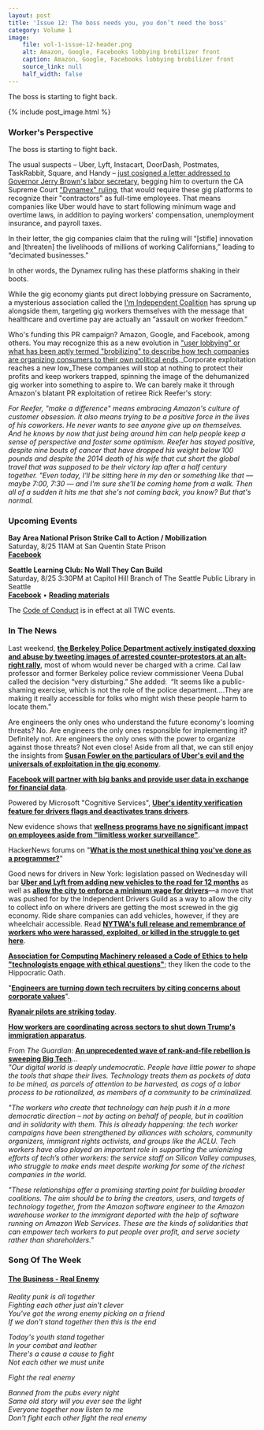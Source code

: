 ```yaml
---
layout: post
title: 'Issue 12: The boss needs you, you don’t need the boss'
category: Volume 1
image:
    file: vol-1-issue-12-header.png
    alt: Amazon, Google, Facebooks lobbying brobilizer front
    caption: Amazon, Google, Facebooks lobbying brobilizer front
    source_link: null
    half_width: false
---
```


<!-- Content imported from: http://eepurl.com/dDG88r -->

The boss is starting to fight back.

<!--excerpt-->

{% include post_image.html %}

### Worker's Perspective

The boss is starting to fight back.  
  
The usual suspects – Uber, Lyft, Instacart, DoorDash, Postmates, TaskRabbit, Square, and Handy – [just&nbsp;](https://www.bloomberg.com/news/articles/2018-08-05/gig-firms-ask-california-dems-to-rescue-them-from-court-ruling)[cosigned a letter addressed to Governor Jerry Brown's labor secretary](https://www.bloomberg.com/news/articles/2018-08-05/gig-firms-ask-california-dems-to-rescue-them-from-court-ruling), begging him to overturn the CA Supreme Court ["Dynamex" ruling](https://scocal.stanford.edu/opinion/dynamex-operations-west-inc-v-superior-court-34584), that would require these gig platforms to recognize their "contractors" as full-time employees. That means companies like Uber would have to start following minimum wage and overtime laws, in addition to paying workers' compensation, unemployment insurance, and payroll taxes.  
  
In their letter, the gig companies&nbsp;claim that the ruling will “[stifle] innovation and [threaten] the livelihoods of millions of working Californians,” leading to “decimated businesses.”  
  
In other words, the Dynamex ruling has these platforms shaking in their boots.  
  
While the gig economy giants put direct lobbying pressure on Sacramento, a mysterious association called the [I'm Independent Coalition](https://imindependent.co/)&nbsp;has sprung up alongside them, targeting gig workers themselves with the message that healthcare and overtime pay are actually&nbsp;an "assault on worker freedom."  
  
Who's funding this PR campaign? Amazon, Google, and Facebook, among others.&nbsp;You may recognize this as a new evolution in ["user lobbying" or what has been aptly termed "brobilizing" to describe how tech companies are organizing consumers to their own political ends](https://www.buzzfeednews.com/article/carolineodonovan/forget-astroturfing-startups-can-just-brobilize-customers)._Corporate exploitation reaches a new low_These companies will stop at nothing to protect their profits and keep workers trapped, spinning the image of the dehumanized gig worker into something to aspire to. We can barely make it through Amazon's blatant PR exploitation of retiree Rick Reefer's story:  
  
_For Reefer, "make a difference" means embracing Amazon's culture of customer obsession. It also means trying to be a positive force in the lives of his coworkers. He never wants to see anyone give up on themselves. And he knows by now that just being around him can help people keep a sense of perspective and foster some optimism. Reefer has stayed positive, despite nine bouts of cancer that have dropped his weight below 100 pounds and despite the 2014 death of his wife that cut short the global travel that was supposed to be their victory lap after a half century together. "Even today, I'll be sitting here in my den or something like that — maybe 7:00, 7:30 — and I'm sure she'll be coming home from a walk. Then all of a sudden it hits me that she's not coming back, you know? But that's normal._


###  Upcoming Events

 **Bay Area National Prison Strike Call to Action / Mobilization**  
Saturday, 8/25 11AM at San Quentin State Prison  
[**Facebook**](https://www.facebook.com/events/258431498319593/)  
  
**Seattle Learning Club: No Wall They Can Build**  
Saturday, 8/25 3:30PM at Capitol Hill Branch of The Seattle Public Library in Seattle  
[**Facebook**](https://www.facebook.com/events/674857036220181/) • [**Reading materials**](https://l.facebook.com/l.php?u=https%3A%2F%2Fsites.google.com%2Fview%2Ftech-workers-coalition%2Ftopics%2Fno-wall-they-can-build&h=AT3DinMrRt9C2n8U1sDCBNSN75DNyPzjfTiOzPbfAx9aW2oIOOgag1cWyV5qOsiN0oXYpqLox7lSy7S0IRkIfsZ-n90xxvJth5Yhix1yB0UwCbPSAfqW7N-tVY7YFwVDAF_rEXY)  
  
The [Code of Conduct](https://techworkerscoalition.org/community-guide/) is in effect at all TWC events.


###  In The News

Last weekend, [**the Berkeley Police Department actively instigated doxxing and abuse by tweeting images of arrested counter-protestors at an alt-right rally**](https://www.theguardian.com/us-news/2018/aug/06/berkeley-activists-arrested-police-identified-twitter), most of whom would never be charged with a crime. Cal law professor and former Berkeley police review commissioner Veena Dubal called the decision “very disturbing.” She added:&nbsp; “It seems like a public-shaming exercise, which is not the role of the police department….They are making it really accessible for folks who might wish these people harm to locate them.”  
  
Are engineers the only ones who understand the future economy's looming threats? No. Are engineers the only ones responsible for implementing it? Definitely not. Are engineers the only ones with the power to organize against those threats? Not even close! Aside from all that, we can still enjoy the insights from&nbsp;[**Susan Fowler on the particulars of Uber's evil and the universals of exploitation in the gig economy**](https://www.vanityfair.com/news/2018/08/silicon-valley-engineers-fear-they-created-a-monster).  
  
[**Facebook will partner with big banks and provide user data in exchange for financial data**](http://fortune.com/2018/08/06/facebook-banks-privacy-concerns/).  
  
Powered by Microsoft "Cognitive Services", [**Uber's identity verification feature for drivers flags and deactivates trans drivers**](https://www.cnbc.com/2018/08/08/transgender-uber-driver-suspended-tech-oversight-facial-recognition.html).&nbsp;  
  
New evidence shows that [**wellness programs have no significant impact on employees aside from "limitless worker surveillance"**](https://twitter.com/katecrawford/status/1026485054070038528?s=21).  
  
HackerNews forums on "[**What is the most unethical thing you've done as a programmer?**](https://news.ycombinator.com/item?id=17692005)"  
  
Good news for drivers in New York: legislation passed on Wednesday will bar&nbsp;[**Uber and Lyft from adding new vehicles to the road for 12 months**](https://techcrunch.com/2018/08/08/new-york-city-council-votes-to-cap-licenses-for-ride-hailing-services-like-uber-and-lyft/)&nbsp;as well as [**allow the city to enforce a minimum wage for drivers**](https://jalopnik.com/nyc-becomes-first-major-city-to-cap-uber-cars-and-can-s-1828201521)—a move that was pushed for by the&nbsp;Independent Drivers Guild as a way to allow the city to collect info on where drivers are getting the most screwed in the gig economy. Ride share companies can add vehicles, however, if they are wheelchair accessible. Read [**NYTWA's full release and remembrance of workers who were harassed, exploited, or killed in the struggle to get here**](http://campaign.r20.constantcontact.com/render?m=1101912670699&ca=6c815b12-cb81-4306-b3dc-d4754d7ce1d1).  
  
[**Association for Computing Machinery released a Code of Ethics to help "technologists engage with ethical questions"**](https://www.fastcompany.com/90215922/why-we-spent-two-years-rewriting-the-code-of-ethics-for-computing?utm_source=twitter.com&utm_medium=social);&nbsp;they liken the code to the Hippocratic Oath.  
  
"[**Engineers are turning down tech recruiters by citing concerns about corporate values**](https://spectrum.ieee.org/view-from-the-valley/at-work/tech-careers/engineers-say-no-thanks-to-silicon-valley-recruiters-citing-ethical-concerns)".  
  
[**Ryanair pilots are striking today**](https://www.theguardian.com/business/2018/aug/10/ryanair-pilot-strike-grounds-nearly-400-flights).  
  
[**How workers are coordinating across sectors to shut down Trump's immigration apparatus**](https://portside.org/2018-08-08/tech-workers-and-flight-attendants-resist-immigrant-family-separation).  
  
From _The Guardian_: [**An unprecedented wave of rank-and-file rebellion is sweeping Big Tech**](https://www.theguardian.com/commentisfree/2018/aug/09/silicon-valley-tech-workers-labor-activism)... **&nbsp;&nbsp;**  
_"Our digital world is deeply undemocratic. People have little power to shape the tools that shape their lives. Technology treats them as pockets of data to be mined, as parcels of attention to be harvested, as cogs of a labor process to be rationalized, as members of a community to be criminalized._

_"The workers who create that technology can help push it in a more democratic direction – not by acting on behalf of people, but in coalition and in solidarity with them. This is already happening: the tech worker campaigns have been strengthened by alliances with scholars, community organizers, immigrant rights activists, and groups like the ACLU. Tech workers have also played an important role in supporting the unionizing efforts of tech’s other workers: the service staff on Silicon Valley campuses, who struggle to make ends meet despite working for some of the richest companies in the world._
  
_"These relationships offer a promising starting point for building broader coalitions. The aim should be to bring the creators, users, and targets of technology together, from the Amazon software engineer to the Amazon warehouse worker to the immigrant deported with the help of software running on Amazon Web Services. These are the kinds of solidarities that can empower tech workers to put people over profit, and serve society rather than shareholders."_


### Song Of The Week

#### [**The Business - Real Enemy**](https://www.youtube.com/watch?v=4_gZB5mYDoE)

_Reality punk is all together_<br/>
_Fighting each other just ain't clever_<br/>
_You've got the wrong enemy picking on a friend_<br/>
_If we don't stand together then this is the end_<br/>

_Today's youth stand together_<br/>
_In your combat and leather_<br/>
_There's a cause a cause to fight_<br/>
_Not each other we must unite_<br/>

_Fight the real enemy_<br/>

_Banned from the pubs every night_<br/>
_Same old story will you ever see the light_<br/>
_Everyone together now listen to me_<br/>
_Don't fight each other fight the real enemy_<br/>
